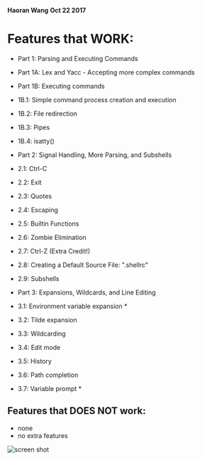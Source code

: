 **Haoran Wang**
**Oct 22 2017**

# Features that WORK:
* Part 1: Parsing and Executing Commands
* Part 1A: Lex and Yacc - Accepting more complex commands
* Part 1B: Executing commands
* 1B.1: Simple command process creation and execution
* 1B.2: File redirection
* 1B.3: Pipes
* 1B.4: isatty()

* Part 2: Signal Handling, More Parsing, and Subshells
* 2.1: Ctrl-C
* 2.2: Exit
* 2.3: Quotes
* 2.4: Escaping
* 2.5: Builtin Functions
* 2.6: Zombie Elimination
* 2.7: Ctrl-Z (Extra Credit!)
* 2.8: Creating a Default Source File: ".shellrc"
* 2.9: Subshells

* Part 3: Expansions, Wildcards, and Line Editing
* 3.1: Environment variable expansion *
* 3.2: Tilde expansion
* 3.3: Wildcarding
* 3.4: Edit mode 
* 3.5: History
* 3.6: Path completion
* 3.7: Variable prompt *

## Features that DOES NOT work:
* none
* no extra features

![screen shot](https://i.imgur.com/4DAW1t2.png)


